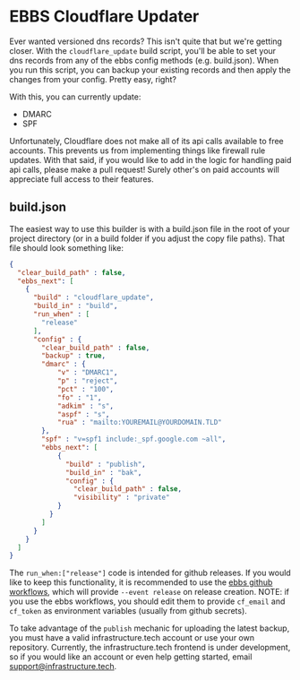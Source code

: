 # EBBS Cloudflare Updater

Ever wanted versioned dns records? This isn't quite that but we're getting closer. With the `cloudflare_update` build script, you'll be able to set your dns records from any of the ebbs config methods (e.g. build.json). When you run this script, you can backup your existing records and then apply the changes from your config. Pretty easy, right?

With this, you can currently update:
* DMARC
* SPF

Unfortunately, Cloudflare does not make all of its api calls available to free accounts. This prevents us from implementing things like firewall rule updates. With that said, if you would like to add in the logic for handling paid api calls, please make a pull request! Surely other's on paid accounts will appreciate full access to their features.

## build.json
The easiest way to use this builder is with a build.json file in the root of your project directory (or in a build folder if you adjust the copy file paths).
That file should look something like:
```json
{
  "clear_build_path" : false,
  "ebbs_next": [
	{
	  "build" : "cloudflare_update",
	  "build_in" : "build",
	  "run_when" : [
		"release"
	  ],
	  "config" : {
		"clear_build_path" : false,
		"backup" : true,
		"dmarc" : {
			"v" : "DMARC1",
			"p" : "reject",
			"pct" : "100",
			"fo" : "1",
			"adkim" : "s",
			"aspf" : "s",
			"rua" : "mailto:YOUREMAIL@YOURDOMAIN.TLD"
		},
		"spf" : "v=spf1 include:_spf.google.com ~all",
		"ebbs_next": [
            {
    		  "build" : "publish",
    		  "build_in" : "bak",
    		  "config" : {
    			"clear_build_path" : false,
    			"visibility" : "private"
			}
		  }
		]
	  }
	}
  ]
}
```
The `run_when:["release"]` code is intended for github releases. If you would like to keep this functionality, it is recommended to use the [ebbs github workflows](https://github.com/eons-dev/part_ebbs-workflows), which will provide `--event release` on release creation. NOTE: if you use the ebbs workflows, you should edit them to provide `cf_email` and `cf_token` as environment variables (usually from github secrets).

To take advantage of the `publish` mechanic for uploading the latest backup, you must have a valid infrastructure.tech account or use your own repository. Currently, the infrastructure.tech frontend is under development, so if you would like an account or even help getting started, email support@infrastructure.tech.
